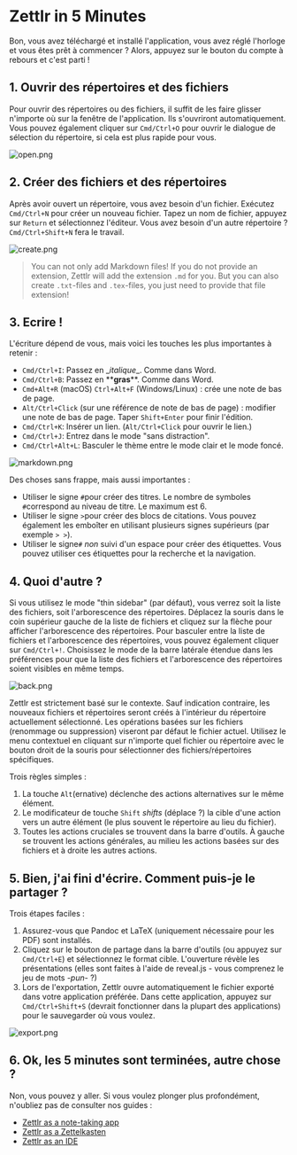 # Zettlr in 5 Minutes

Bon, vous avez téléchargé et installé l'application, vous avez réglé l'horloge et vous êtes prêt à commencer ? Alors, appuyez sur le bouton du compte à rebours et c'est parti !

## 1. Ouvrir des répertoires et des fichiers

Pour ouvrir des répertoires ou des fichiers, il suffit de les faire glisser n'importe où sur la fenêtre de l'application. Ils s'ouvriront automatiquement. Vous pouvez également cliquer sur `Cmd/Ctrl+O` pour ouvrir le dialogue de sélection du répertoire, si cela est plus rapide pour vous.

![open.png](img/open.png)

## 2. Créer des fichiers et des répertoires

Après avoir ouvert un répertoire, vous avez besoin d'un fichier. Exécutez `Cmd/Ctrl+N` pour créer un nouveau fichier. Tapez un nom de fichier, appuyez sur `Return` et sélectionnez l'éditeur. Vous avez besoin d'un autre répertoire ? `Cmd/Ctrl+Shift+N` fera le travail.

![create.png](img/create.png)

> You can not only add Markdown files! If you do not provide an extension, Zettlr will add the extension `.md` for you. But you can also create `.txt`-files and `.tex`-files, you just need to provide that file extension!

## 3. Ecrire !

L'écriture dépend de vous, mais voici les touches les plus importantes à retenir :

- `Cmd/Ctrl+I`: Passez en \__italique_\_. Comme dans Word.
- `Cmd/Ctrl+B`: Passez en \*\***gras**\*\*. Comme dans Word.
- `Cmd+Alt+R` (macOS) `Ctrl+Alt+F` (Windows/Linux) : crée une note de bas de page.
- `Alt/Ctrl+Click` (sur une référence de note de bas de page) : modifier une note de bas de page. Taper `Shift+Enter` pour finir l'édition.
- `Cmd/Ctrl+K`: Insérer un lien. (`Alt/Ctrl+Click` pour ouvrir le lien.)
- `Cmd/Ctrl+J`: Entrez dans le mode "sans distraction".
- `Cmd/Ctrl+Alt+L`: Basculer le thème entre le mode clair et le mode foncé.

![markdown.png](img/markdown.png)

Des choses sans frappe, mais aussi importantes :

- Utiliser le signe `#`pour créer des titres. Le nombre de symboles `#`correspond au niveau de titre. Le maximum est 6.
- Utiliser le signe `>`pour créer des blocs de citations. Vous pouvez également les emboîter en utilisant plusieurs signes supérieurs (par exemple `> >`).
- Utiliser  le signe`#` _non_ suivi d'un espace pour créer des étiquettes. Vous pouvez utiliser ces étiquettes pour la recherche et la navigation.

## 4. Quoi d'autre ?

Si vous utilisez le mode "thin sidebar" (par défaut), vous verrez soit la liste des fichiers, soit l'arborescence des répertoires. Déplacez la souris dans le coin supérieur gauche de la liste de fichiers et cliquez sur la flèche pour afficher l'arborescence des répertoires. Pour basculer entre la liste de fichiers et l'arborescence des répertoires, vous pouvez également cliquer sur `Cmd/Ctrl+!`. Choisissez le mode de la barre latérale étendue dans les préférences pour que la liste des fichiers et l'arborescence des répertoires soient visibles en même temps.

![back.png](img/back.png)

Zettlr est strictement basé sur le contexte. Sauf indication contraire, les nouveaux fichiers et répertoires seront créés à l'intérieur du répertoire actuellement sélectionné. Les opérations basées sur les fichiers (renommage ou suppression) viseront par défaut le fichier actuel. Utilisez le menu contextuel en cliquant sur n'importe quel fichier ou répertoire avec le bouton droit de la souris pour sélectionner des fichiers/répertoires spécifiques.

Trois règles simples :

1. La touche `Alt`(ernative) déclenche des actions alternatives sur le même élément.
2. Le modificateur de touche `Shift` _shifts_ (déplace ?) la cible d'une action vers un autre élément (le plus souvent le répertoire au lieu du fichier).
3. Toutes les actions cruciales se trouvent dans la barre d'outils. À gauche se trouvent les actions générales, au milieu les actions basées sur des fichiers et à droite les autres actions.

## 5. Bien, j'ai fini d'écrire. Comment puis-je le partager ?

Trois étapes faciles :

1. Assurez-vous que Pandoc et LaTeX (uniquement nécessaire pour les PDF) sont installés.
2. Cliquez sur le bouton de partage dans la barre d'outils (ou appuyez sur `Cmd/Ctrl+E`) et sélectionnez le format cible. L'ouverture révèle les présentations (elles sont faites à l'aide de reveal.js - vous comprenez le jeu de mots -_pun_- ?)
3. Lors de l'exportation, Zettlr ouvre automatiquement le fichier exporté dans votre application préférée. Dans cette application, appuyez sur `Cmd/Ctrl+Shift+S` (devrait fonctionner dans la plupart des applications) pour le sauvegarder où vous voulez.

![export.png](img/export.png)

## 6. Ok, les 5 minutes sont terminées, autre chose ?

Non, vous pouvez y aller. Si vous voulez plonger plus profondément, n'oubliez pas de consulter nos guides :

- [Zettlr as a note-taking app](guides/guide-notes.md)
- [Zettlr as a Zettelkasten](guides/guide-zettelkasten.md)
- [Zettlr as an IDE](guides/guide-ide.md)
